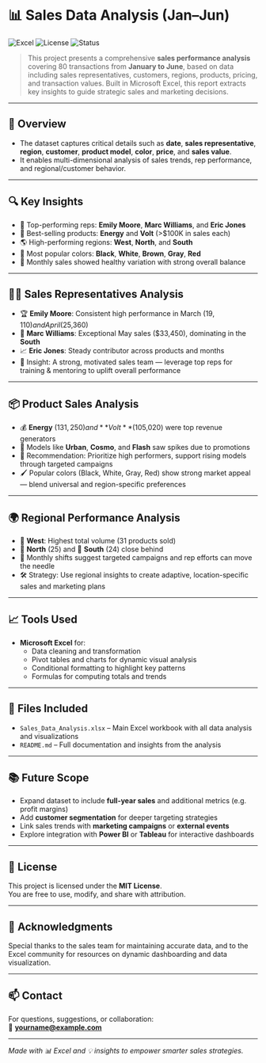 # 📊 Sales Data Analysis (Jan–Jun)

![Excel](https://img.shields.io/badge/Tool-Microsoft_Excel-blue?logo=microsoft-excel)
![License](https://img.shields.io/badge/License-MIT-green.svg)
![Status](https://img.shields.io/badge/Analysis-Complete-brightgreen.svg)

> This project presents a comprehensive **sales performance analysis** covering 80 transactions from **January to June**, based on data including sales representatives, customers, regions, products, pricing, and transaction values. Built in Microsoft Excel, this report extracts key insights to guide strategic sales and marketing decisions.

---

## 📌 Overview

- The dataset captures critical details such as **date**, **sales representative**, **region**, **customer**, **product model**, **color**, **price**, and **sales value**.
- It enables multi-dimensional analysis of sales trends, rep performance, and regional/customer behavior.

---

## 🔍 Key Insights

- 🌟 Top-performing reps: **Emily Moore**, **Marc Williams**, and **Eric Jones**
- 🚗 Best-selling products: **Energy** and **Volt** (>$100K in sales each)
- 🌎 High-performing regions: **West**, **North**, and **South**
- 🎨 Most popular colors: **Black**, **White**, **Brown**, **Gray**, **Red**
- 📅 Monthly sales showed healthy variation with strong overall balance

---

## 👩‍💼 Sales Representatives Analysis

- 🏆 **Emily Moore**: Consistent high performance in March ($19,110) and April ($25,360)
- 💪 **Marc Williams**: Exceptional May sales ($33,450), dominating in the **South**
- 📈 **Eric Jones**: Steady contributor across products and months
- 🧠 Insight: A strong, motivated sales team — leverage top reps for training & mentoring to uplift overall performance

---

## 📦 Product Sales Analysis

- 💰 **Energy** ($131,250) and **Volt** ($105,020) were top revenue generators
- 🔄 Models like **Urban**, **Cosmo**, and **Flash** saw spikes due to promotions
- 🎯 Recommendation: Prioritize high performers, support rising models through targeted campaigns
- 🖌️ Popular colors (Black, White, Gray, Red) show strong market appeal — blend universal and region-specific preferences

---

## 🌍 Regional Performance Analysis

- 🥇 **West**: Highest total volume (31 products sold)
- 🥈 **North** (25) and 🥉 **South** (24) close behind
- 🔁 Monthly shifts suggest targeted campaigns and rep efforts can move the needle
- 🛠️ Strategy: Use regional insights to create adaptive, location-specific sales and marketing plans

---

## 📈 Tools Used

- **Microsoft Excel** for:
  - Data cleaning and transformation
  - Pivot tables and charts for dynamic visual analysis
  - Conditional formatting to highlight key patterns
  - Formulas for computing totals and trends

---

## 🧾 Files Included

- `Sales_Data_Analysis.xlsx` – Main Excel workbook with all data analysis and visualizations
- `README.md` – Full documentation and insights from the analysis

---

## 📚 Future Scope

- Expand dataset to include **full-year sales** and additional metrics (e.g. profit margins)
- Add **customer segmentation** for deeper targeting strategies
- Link sales trends with **marketing campaigns** or **external events**
- Explore integration with **Power BI** or **Tableau** for interactive dashboards

---

## 📜 License

This project is licensed under the **MIT License**.  
You are free to use, modify, and share with attribution.

---

## 🙌 Acknowledgments

Special thanks to the sales team for maintaining accurate data, and to the Excel community for resources on dynamic dashboarding and data visualization.

---

## 📫 Contact

For questions, suggestions, or collaboration:  
📧 **yourname@example.com**

---

*Made with 📊 Excel and 💡 insights to empower smarter sales strategies.*
